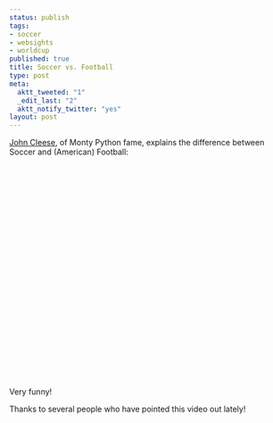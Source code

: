 ```yaml
--- 
status: publish
tags: 
- soccer
- websights
- worldcup
published: true
title: Soccer vs. Football
type: post
meta: 
  aktt_tweeted: "1"
  _edit_last: "2"
  aktt_notify_twitter: "yes"
layout: post
---
```

<a href="http://en.wikipedia.org/wiki/John_Cleese">John Cleese</a>, of Monty Python fame, explains the difference between Soccer and (American) Football:

<object width="640" height="385"><param name="movie" value="http://www.youtube.com/v/2sD_8prYOxo&hl=en_US&fs=1&"></param><param name="allowFullScreen" value="true"></param><param name="allowscriptaccess" value="always"></param><embed src="http://www.youtube.com/v/2sD_8prYOxo&hl=en_US&fs=1&" type="application/x-shockwave-flash" allowscriptaccess="always" allowfullscreen="true" width="640" height="385"></embed></object>

Very funny!

<p class="credits">Thanks to several people who have pointed this video out lately!</p>

